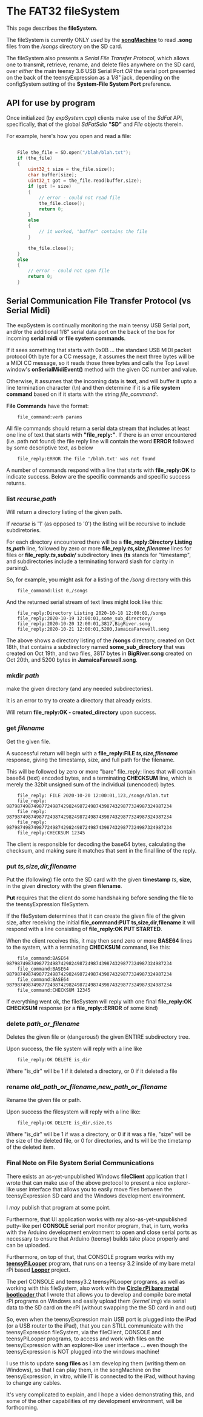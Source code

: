 # The FAT32 fileSystem

This page describes the **fileSystem**.

The fileSystem is currently ONLY *used* by the [**songMachine**](readme_songmachine.md) to
read **.song** files from the */songs* directory on the SD card.

The fileSystem also presents a *Serial File Transfer Protocol*, which
allows one to transmit, retrieve, rename, and delete files anywhere on the SD
card, over *either* the main teensy 3.6 USB Serial Port *OR* the serial port
presented on the back of the teensyExpression as a 1/8" jack, depending
on the configSystem setting of the **System-File System Port** preference.


## API for use by program

Once initialized (by *expSystem.cpp*) clients make use of the
*SdFat* API, specifically, that of the global *SdFatSdio* **"SD"** and *File* objects
therein.

For example, here's how you open and read a file:

```c++

    File the_file = SD.open("/blah/blah.txt");
    if (the_file)
    {
        uint32_t size = the_file.size();
        char buffer[size];
        uint32_t got = the_file.read(buffer,size);
        if (got != size)
        {
            // error - could not read file
            the_file.close();
            return 0;
        }
        else
        {
            // it worked, "buffer" contains the file
        }

        the_file.close();
    }
    else
    {
        // error - could not open file
        return 0;
    }

```



## Serial Communication File Transfer Protocol (vs Serial Midi)

The expSystem is continually monitoring the main teensy USB Serial port,
and/or the additional 1/8" serial data port on the back of the box for
incoming **serial midi** or **file system commands**.

If it sees something that starts with 0x0B ... the standard USB MIDI
packet protocol 0th byte for a CC message, it assumes the next three
bytes will be a MIDI CC message, so it reads those three bytes and
calls the Top Level window's **onSerialMidiEvent()** method with
the given CC number and value.

Otherwise, it assumes that the incoming data is **text**, and will
buffer it upto a line termination character (\n) and then determine
if it is a **file system command** based on if it starts with the
string *file_command:*.

**File Commands** have the format:

```Text
    file_command:verb params
```

All file commands should return a serial data stream that includes
at least one line of text that starts with **"file_reply:"**.
If there is an error encountered (i.e. path not found) the file
reply line will contain the word **ERROR** followed by some descriptive
text, as below

```Text
    file_reply:ERROR The file '/blah.txt' was not found
```

A number of commands respond with a line that starts with **file_reply:OK**
to indicate success.  Below are the specific commands and specific
success returns.


### **list** *recurse*,*path*

  Will return a directory listing of the given path.

  If *recurse* is '1' (as opposed to '0') the listing
  will be recursive to include subdiretories.

  For each directory encountered there will be a **file_reply:Directory Listing *ts*,*path***
  line, followed by zero or more **file_reply:*ts*,*size*,*filename*** lines for files or
  **file_reply:*ts*,*subdir/*** subdirectory lines (**ts** stands for "timestamp", and
  subdirectories include a terminating forward slash for clarity in parsing).

  So, for example, you might ask for a listing of the */song* directory with this

```Text
    file_command:list 0,/songs
```

  And the returned serial stream of text lines might look like this:

```Text
    file_reply:Directory Listing 2020-10-18 12:00:01,/songs
    file_reply:2020-10-19 12:00:01,some_sub_directory/
    file_reply:2020-10-20 12:00:01,3817,BigRiver.song
    file_reply:2020-10-21 12:00:01,5200,JamaicaFarewell.song
```

  The above shows a directory listing of the **/songs** directory,
  created on Oct 18th, that contains a subdirectory named **some_sub_directory**
  that was created on Oct 19th, and two files, 3817 bytes in **BigRiver.song**
  created on Oct 20th, and 5200 bytes in **JamaicaFarewell.song**.

### **mkdir** *path*

  make the given directory (and any needed subdirectories).

  It is an error to try to create a directory that already exists.

  Will return **file_reply:OK - created_directory** upon success.

### **get** *filename*

  Get the given file.

  A successful return will begin with a
  **file_reply:FILE *ts,size,filename*** response, giving
  the timestamp, size, and full path for the filename.

  This will be followed by zero or more "bare" file_reply: lines that
  will contain base64 (text) encoded bytes, and a terminating **CHECKSUM**
  line, which is merely the 32bit unsigned sum of the individual (unencoded)
  bytes.

```Text
    file_reply: FILE 2020-10-20 12:00:01,123,/songs/blah.txt
    file_reply: 9879874987498772498742982498724987439874329877324987324987234
    file_reply: 9879874987498772498742982498724987439874329877324987324987234
    file_reply: 9879874987498772498742982498724987439874329877324987324987234
    file_reply:CHECKSUM 12345
```

  The client is responsible for decoding the base64 bytes, calculating the
  checksum, and making sure it matches that sent in the final line of the
  reply.


### **put** *ts,size,dir,filename*

  Put the (following) file
  onto the SD card with the given **timestamp** *ts*, **size**,
  in the given **dir**ectory with the given **filename**.

  **Put** requires that the client do some handshaking before sending the file
  to the teensyExpression fileSystem.

  If the fileSystem determines that it can create the given file of the given size,
  after receiving the initial **file_command:PUT ts,size,dir,filename** it will respond
  with a line consisting of **file_reply:OK PUT STARTED**.

  When the client receives this, it may then send zero or more **BASE64** lines to
  the system, with a terminating **CHECKSUM** command, like this:

```Text
    file_command:BASE64 9879874987498772498742982498724987439874329877324987324987234
    file_command:BASE64 9879874987498772498742982498724987439874329877324987324987234
    file_command:BASE64 9879874987498772498742982498724987439874329877324987324987234
    file_command:CHECKSUM 12345
```

  If everything went ok, the fileSystem will reply with one final **file_reply:OK CHECKSUM**
  response (or a **file_reply::ERROR** of some kind)

### **delete** *path_or_filename*

  Deletes the given file or (dangerous!) the given
  ENTIRE subdirectory tree.

  Upon success, the file system will reply with a line like

```Text
    file_reply:OK DELETE is_dir
```

  Where "is_dir" will be 1 if it deleted a directory, or 0 if it deleted a file

### **rename** *old_path_or_filename*,*new_path_or_filename*

  Rename the given file or path.

  Upon success the filesystem will reply with a line like:

```Text
    file_reply:OK DELETE is_dir,size,ts
```

   Where "is_dir" will be 1 if was a directory, or 0 if it was a file,
   "size" will be the size of the deleted file, or 0 for directories,
   and ts will be the timetamp of the deleted item.


### Final Note on File System Serial Communications

There exists an as-yet-unpublished Windows **fileClient** application that I wrote
that can make use of the above protocol to present a nice explorer-like
user interface that allows you to easily move files between the teensyExpression
SD card and the Windows development environment.

I *may* publish that program at some point.

Furthermore, that UI application works with my also-as-yet-unpublished putty-like
perl **CONSOLE** serial port monitor program, that, in turn, works with the
Arduino development environment to open and close serial ports as necessary
to ensure that Arduino (teensy) builds take place properly and can be uploaded.


Furthermore, on top of that, that  CONSOLE program works with my
[**teensyPiLooper**](https://github.com/phorton1/Arduino-teensyPiLooper)
program, that runs on a teensy 3.2 inside of my bare metal rPi based
[**Looper**](https://github.com/phorton1/circle-prh-apps-Looper) project.

The perl CONSOLE and teensy3.2 teensyPiLooper programs, as well as working
with this fileSystem, also work with the
[**Circle rPi bare metal bootloader** ](https://github.com/phorton1/circle-prh)
that I wrote that allows you to develop and compile
bare metal rPi programs on Windows and easily upload them (*kernel.img*) via serial
data to the SD card on the rPi (without swapping the the SD card in and out)

So, even when the teensyExpression main USB port is plugged
into the iPad (or a USB router to the iPad), that you can STILL communicate
with the teensyExpression fileSystem, via the fileClient, CONSOLE and teensyPiLooper
programs, to access and work with files on the teensyExpression with an explorer-like
user interface ... even though the teensyExpression is NOT plugged into the windows
machine!

I use this to update **song files** as I am developing them (writing them on Windows),
so that I can play them, in the songMachine on the teensyExpression, in vitro, while IT
is connected to the iPad, without having to change any cables.

It's very complicated to explain, and I hope a video demonstrating this,
and some of the other capabilities of my development environment,
will be forthcoming.
